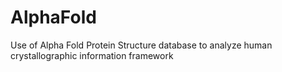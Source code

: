 # AlphaFold
 Use of Alpha Fold Protein Structure database to analyze human crystallographic information framework
